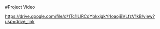 #Project Video

https://drive.google.com/file/d/1Tc1ILIRCdYbkxigkYrloaojBVLfzV1kB/view?usp=drive_link